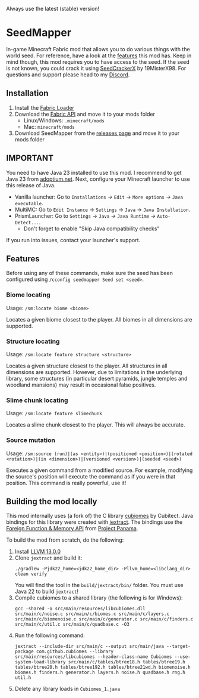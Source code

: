 Always use the latest (stable) version!
# SeedMapper
In-game Minecraft Fabric mod that allows you to do various things with the world seed. For reference, have a look at the 
[features](#features) this mod has. Keep in mind though, this mod requires you to have access to the seed. If the seed 
is not known, you could crack it using [SeedCrackerX](https://github.com/19MisterX98/SeedcrackerX/) by 19MisterX98. For 
questions and support please head to my [Discord](https://discord.xpple.dev/).

## Installation
1. Install the [Fabric Loader](https://fabricmc.net/use/)
2. Download the [Fabric API](https://minecraft.curseforge.com/projects/fabric/) and move it to your mods folder
   - Linux/Windows: `.minecraft/mods`
   - Mac: `minecraft/mods`
3. Download SeedMapper from the [releases page](https://modrinth.com/mod/seedmapper/versions/) and move it to your mods folder

## IMPORTANT
You need to have Java 23 installed to use this mod. I recommend to get Java 23 from [adoptium.net](https://adoptium.net/temurin/releases/?version=23). Next, configure your Minecraft launcher to use this release of Java.
- Vanilla launcher: Go to `Installations` -> `Edit` -> `More options` -> `Java executable`.
- MultiMC: Go to `Edit Instance` -> `Settings` -> `Java` -> `Java Installation`.
- PrismLauncher: Go to `Settings` -> `Java` -> `Java Runtime` -> `Auto-Detect...`.
  - Don't forget to enable "Skip Java compatibility checks" 

If you run into issues, contact your launcher's support.

## Features
Before using any of these commands, make sure the seed has been configured using `/cconfig seedmapper Seed set <seed>`.

### Biome locating
Usage: `/sm:locate biome <biome>`

Locates a given biome closest to the player. All biomes in all dimensions are supported.

### Structure locating
Usage: `/sm:locate feature structure <structure>`

Locates a given structure closest to the player. All structures in all dimensions are supported. However, due to limitations in the underlying library, some structures (in particular desert pyramids, jungle temples and woodland mansions) may result in occasional false positives.

### Slime chunk locating
Usage: `/sm:locate feature slimechunk`

Locates a slime chunk closest to the player. This will always be accurate.

### Source mutation
Usage: `/sm:source (run)|(as <entity>)|(positioned <position>)|(rotated <rotation>)|(in <dimension>)|(versioned <version>)|(seeded <seed>)`

Executes a given command from a modified source. For example, modifying the source's position will execute the command 
as if you were in that position. This command is really powerful, use it!

## Building the mod locally
This mod internally uses (a fork of) the C library [cubiomes](https://github.com/Cubitect/cubiomes) by Cubitect. Java bindings for this library were created with [jextract](https://github.com/openjdk/jextract). The bindings use the [Foreign Function & Memory API](https://openjdk.org/jeps/454) from [Project Panama](https://openjdk.org/projects/panama/).

To build the mod from scratch, do the following:
1. Install [LLVM 13.0.0](https://github.com/llvm/llvm-project/releases/tag/llvmorg-13.0.0)
2. Clone `jextract` and build it:
   ```shell
   ./gradlew -Pjdk22_home=<jdk22_home_dir> -Pllvm_home=<libclang_dir> clean verify
   ```
   You will find the tool in the `build/jextract/bin/` folder. You must use Java 22 to build `jextract`!
3. Compile cubiomes to a shared library (the following is for Windows):
   ```
   gcc -shared -o src/main/resources/libcubiomes.dll src/main/c/noise.c src/main/c/biomes.c src/main/c/layers.c src/main/c/biomenoise.c src/main/c/generator.c src/main/c/finders.c src/main/c/util.c src/main/c/quadbase.c -O3
   ```
4. Run the following command:
   ```shell
   jextract --include-dir src/main/c --output src/main/java --target-package com.github.cubiomes --library src/main/resources/libcubiomes --header-class-name Cubiomes --use-system-load-library src/main/c/tables/btree18.h tables/btree19.h tables/btree20.h tables/btree192.h tables/btree21wd.h biomenoise.h biomes.h finders.h generator.h layers.h noise.h quadbase.h rng.h util.h
   ```
5. Delete any library loads in `Cubiomes_1.java`
